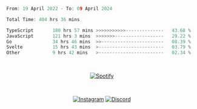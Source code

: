 <!--START_SECTION:waka-->

```go
From: 19 April 2022 - To: 09 April 2024

Total Time: 404 hrs 36 mins

TypeScript       180 hrs 57 mins >>>>>>>>>>>--------------   43.68 %
JavaScript       121 hrs 3 mins  >>>>>>>------------------   29.22 %
Go               34 hrs 46 mins  >>-----------------------   08.39 %
Svelte           15 hrs 43 mins  >------------------------   03.79 %
Other            9 hrs 42 mins   >------------------------   02.34 %
```

<!--END_SECTION:waka-->


&nbsp;<div align="center">
  [![Spotify](https://supakorn-spotify.vercel.app/api/spotify?background_color=0d1117&border_color=ffffff)](https://open.spotify.com/user/314ljfgc3h2e3vrqtbm3tq35t5zq?si=f93b8de147494e3a)  
</div>

&nbsp;<div align="center">
  [![Instagram](https://img.shields.io/badge/Instagram-E4405F?style=for-the-badge&logo=instagram&logoColor=white)](https://www.instagram.com/supakornigm/)
  [![Discord](https://img.shields.io/badge/Discord-7289DA?style=for-the-badge&logo=discord&logoColor=white)](https://discord.com/users/977487166609457172)
</div>


